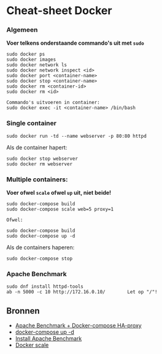 # Cheat-sheet Docker

### Algemeen
**Voer telkens onderstaande commando's uit met `sudo`**
```
sudo docker ps
sudo docker images
sudo docker network ls
sudo docker network inspect <id>
sudo docker port <container-name>
sudo docker stop <container-name>
sudo docker rm <container-id>
sudo docker rm <id>

Commando's uitvoeren in container:
sudo docker exec -it <container-name> /bin/bash
```

### Single container
```
sudo docker run -td --name webserver -p 80:80 httpd
```

Als de container hapert:
```
sudo docker stop webserver
sudo docker rm webserver
```

### Multiple containers:
**Voer ofwel `scale` ofwel `up` uit, niet beide!**

```
sudo docker-compose build
sudo docker-compose scale web=5 proxy=1

Ofwel:

sudo docker-compose build
sudo docker-compose up -d
```

Als de containers haperen:
```
sudo docker-compose stop
```

### Apache Benchmark
```
sudo dnf install httpd-tools
ab -n 5000 -c 10 http://172.16.0.10/        Let op "/"!
```


## Bronnen

- [Apache Benchmark + Docker-compose HA-proxy](https://blog.hypriot.com/post/docker-compose-nodejs-haproxy/)
- [docker-compose up -d](https://www.linux.com/learn/introduction-docker-compose-tool-multi-container-applications)
- [Install Apache Benchmark](https://serverfault.com/questions/514401/how-to-install-apache-benchmark-on-centos)
- [Docker scale](https://docs.docker.com/v17.09/compose/reference/scale/)

